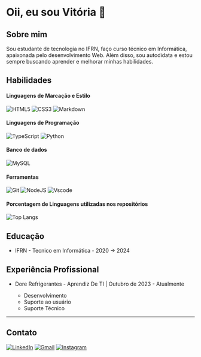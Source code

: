 # Oii, eu sou Vitória 👋

## Sobre mim

Sou estudante de tecnologia no IFRN, faço curso técnico em Informática, apaixonada pelo desenvolvimento Web. Além disso, sou autodidata e estou sempre buscando aprender e melhorar minhas habilidades.

## Habilidades

#### Linguagens de Marcação e Estilo

![HTML5](https://img.shields.io/badge/HTML5-E34F26?style=for-the-badge&logo=html5&logoColor=white) ![CSS3](https://img.shields.io/badge/CSS3-1572B6?style=for-the-badge&logo=css3&logoColor=white) ![Markdown](https://img.shields.io/badge/Markdown-000?style=for-the-badge&logo=markdown)

#### Linguagens de Programação

![TypeScript](https://img.shields.io/badge/TypeScript-007ACC?style=for-the-badge&logo=typescript&logoColor=white) ![Python](https://img.shields.io/badge/python-3670A0?style=for-the-badge&logo=python&logoColor=ffdd54)

#### Banco de dados

![MySQL](https://img.shields.io/badge/MySQL-00000F?style=for-the-badge&logo=mysql&logoColor=white)

#### Ferramentas

![Git](https://img.shields.io/badge/GIT-E44C30?style=for-the-badge&logo=git&logoColor=white) ![NodeJS](https://img.shields.io/badge/node.js-6DA55F?style=for-the-badge&logo=node.js&logoColor=white) ![Vscode](https://img.shields.io/badge/Vscode-007ACC?style=for-the-badge&logo=visual-studio-code&logoColor=white)

#### Porcentagem de Linguagens utilizadas nos repositórios
![Top Langs](https://github-readme-stats.vercel.app/api/top-langs/?username=VitoriaGabDesenvolve&langs_count=8&bg_color=000&border_color=30A3DC&title_color=E94D5F&text_color=FFF)
## Educação

- IFRN - Tecnico em Informática - 2020 -> 2024

## Experiência Profissional

- Dore Refrigerantes - Aprendiz De TI | Outubro de 2023 - Atualmente

   - Desenvolvimento
   - Suporte ao usuário
   - Suporte Técnico

---

## Contato

[![LinkedIn](https://img.shields.io/badge/LinkedIn-0077B5?style=for-the-badge&logo=linkedin&logoColor=white)](https://www.linkedin.com/in/vitoria-gabriely-s/)
[![Gmail](https://img.shields.io/badge/Gmail-333333?style=for-the-badge&logo=gmail&logoColor=red)](mailto:vitoriagabriely.desenvolvedora@gmail.com)
[![Instagram](https://img.shields.io/badge/-Instagram-%23E4405F?style=for-the-badge&logo=instagram&logoColor=white)](https://www.instagram.com/vitoriaincode/)

